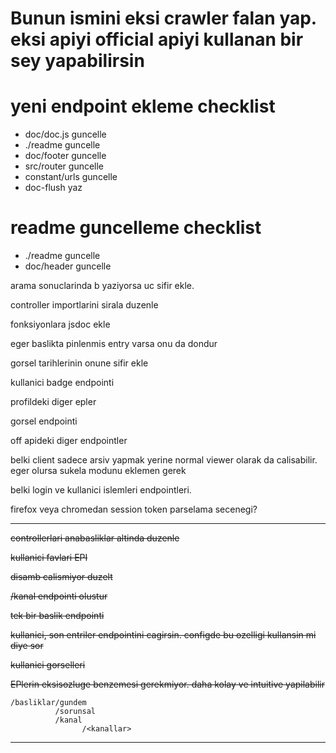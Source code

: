 # Bunun ismini eksi crawler falan yap. eksi apiyi official apiyi kullanan bir sey yapabilirsin 

# yeni endpoint ekleme checklist
- doc/doc.js guncelle
- ./readme guncelle
- doc/footer guncelle
- src/router guncelle 
- constant/urls guncelle 
- doc-flush yaz

# readme guncelleme checklist
- ./readme guncelle
- doc/header guncelle


arama sonuclarinda b yaziyorsa uc sifir ekle.

controller importlarini sirala duzenle

fonksiyonlara jsdoc ekle 

<!-- https://eksisozluk.com/23-ocak-2022-wolf-pubda-oldurulesiye-dovulmek--7154265 --> 
eger baslikta pinlenmis entry varsa onu da dondur

gorsel tarihlerinin onune sifir ekle

kullanici badge endpointi

profildeki diger epler

gorsel endpointi 

off apideki diger endpointler

belki client sadece arsiv yapmak yerine normal viewer olarak da calisabilir.
eger olursa sukela modunu eklemen gerek


belki login ve kullanici islemleri endpointleri.

firefox veya chromedan session token parselama secenegi?

---

~~controllerlari anabasliklar altinda duzenle~~

~~kullanici favlari EPI~~

~~disamb calismiyor duzelt~~

~~/kanal endpointi olustur~~

~~tek bir baslik endpointi~~

~~kullanici, son entriler endpointini cagirsin. configde bu ozelligi kullansin mi diye sor~~

~~kullanici gorselleri~~

~~EPlerin eksisozluge benzemesi gerekmiyor. daha kolay ve intuitive yapilabilir~~

```
/basliklar/gundem
          /sorunsal
          /kanal
                /<kanallar>
```

---
